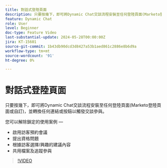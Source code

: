 ```yaml
---
title: 對話式登陸頁面
description: 只要按幾下，即可將Dynamic Chat交談流程安裝至任何登陸頁面(Marketo登陸頁面或自訂)，並轉換任何連結或按鈕以觸發交談參與。
feature: Dynamic Chat
role: User
level: Beginner
doc-type: Feature Video
last-substantial-update: 2024-05-28T00:00:00Z
jira: KT-15601
source-git-commit: 1b43db90dcd3d8427a53b1aed861c2886e8b6d9a
workflow-type: tm+mt
source-wordcount: '91'
ht-degree: 0%

---
```



# 對話式登陸頁面

只要按幾下，即可將Dynamic Chat交談流程安裝至任何登陸頁面(Marketo登陸頁面或自訂)，並轉換任何連結或按鈕以觸發交談參與。

您可以解除鎖定的使用案例 — 

- 啟用訪客預約會議
- 提出資格問題
- 根據訪客選擇/興趣的建議內容
- 共用檔案及追蹤參與

>[!VIDEO](https://video.tv.adobe.com/v/3429414/?learn=on)
